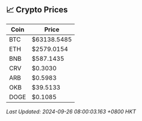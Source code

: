 ## 📈 Crypto Prices

| Coin | Price |
| ---- | ----- |
| BTC | $63138.5485 |
| ETH | $2579.0154 |
| BNB | $587.1435 |
| CRV | $0.3030 |
| ARB | $0.5983 |
| OKB | $39.5133 |
| DOGE | $0.1085 |

_Last Updated: 2024-09-26 08:00:03.163 +0800 HKT_